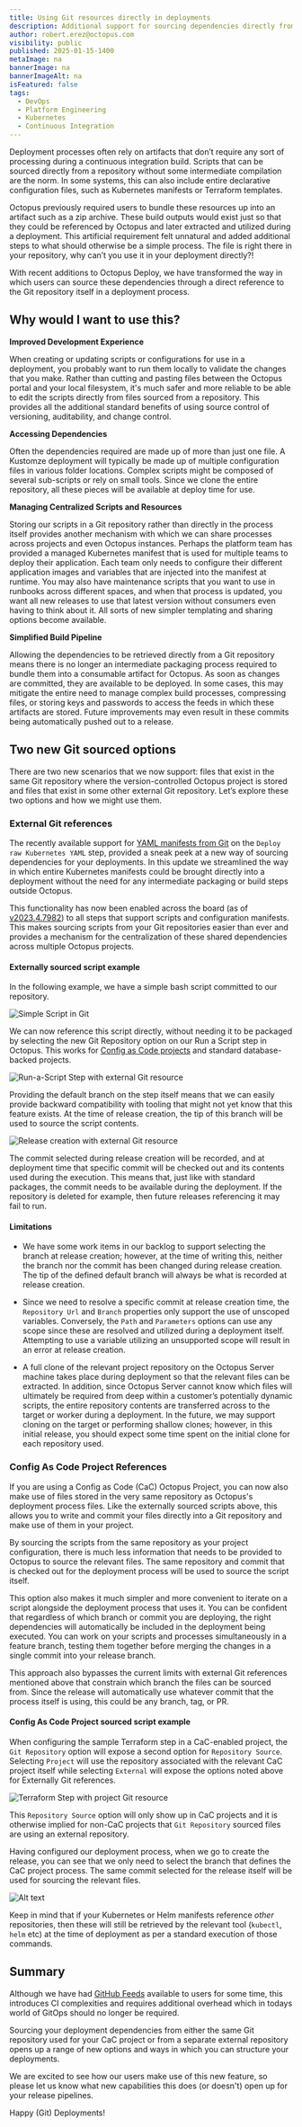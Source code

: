 ```yaml
---
title: Using Git resources directly in deployments
description: Additional support for sourcing dependencies directly from Git without intermediate packaging required
author: robert.erez@octopus.com
visibility: public
published: 2025-01-15-1400
metaImage: na
bannerImage: na
bannerImageAlt: na
isFeatured: false
tags: 
  - DevOps
  - Platform Engineering
  - Kubernetes
  - Continuous Integration
---
```


Deployment processes often rely on artifacts that don’t require any sort of processing during a continuous integration build. Scripts that can be sourced directly from a repository without some intermediate compilation are the norm. In some systems, this can also include entire declarative configuration files, such as Kubernetes manifests or Terraform templates. 

Octopus previously required users to bundle these resources up into an artifact such as a zip archive. These build outputs would exist just so that they could be referenced by Octopus and later extracted and utilized during a deployment. This artificial requirement felt unnatural and added additional steps to what should otherwise be a simple process. The file is right there in your repository, why can’t you use it in your deployment directly?!

With recent additions to Octopus Deploy, we have transformed the way in which users can source these dependencies through a direct reference to the Git repository itself in a deployment process.

## Why would I want to use this?

**Improved Development Experience**

When creating or updating scripts or configurations for use in a deployment, you probably want to run them locally to validate the changes that you make. Rather than cutting and pasting files between the Octopus portal and your local filesystem, it's much safer and more reliable to be able to edit the scripts directly from files sourced from a repository. This provides all the additional standard benefits of using source control of versioning, auditability, and change control.

**Accessing Dependencies**

Often the dependencies required are made up of more than just one file. A Kustomze deployment will typically be made up of multiple configuration files in various folder locations. Complex scripts might be composed of several sub-scripts or rely on small tools. Since we clone the entire repository, all these pieces will be available at deploy time for use.

**Managing Centralized Scripts and Resources**

Storing our scripts in a Git repository rather than directly in the process itself provides another mechanism with which we can share processes across projects and even Octopus instances. Perhaps the platform team has provided a managed Kubernetes manifest that is used for multiple teams to deploy their application. Each team only needs to configure their different application images and variables that are injected into the manifest at runtime. You may also have maintenance scripts that you want to use in runbooks across different spaces, and when that process is updated, you want all new releases to use that latest version without consumers even having to think about it. All sorts of new simpler templating and sharing options become available.

**Simplified Build Pipeline**

Allowing the dependencies to be retrieved directly from a Git repository means there is no longer an intermediate packaging process required to bundle them into a consumable artifact for Octopus. As soon as changes are committed, they are available to be deployed. In some cases, this may mitigate the entire need to manage complex build processes, compressing files, or storing keys and passwords to access the feeds in which these artifacts are stored. Future improvements may even result in these commits being automatically pushed out to a release.

## Two new Git sourced options
There are two new scenarios that we now support: files that exist in the same Git repository where the version-controlled Octopus project is stored and files that exist in some other external Git repository. Let’s explore these two options and how we might use them.

### External Git references
The recently available support for [YAML manifests from Git](https://octopus.com/blog/manifests-from-git) on the `Deploy raw Kubernetes YAML` step, provided a sneak peek at a new way of sourcing dependencies for your deployments. In this update we streamlined the way in which entire Kubernetes manifests could be brought directly into a deployment without the need for any intermediate packaging or build steps outside Octopus.

This functionality has now been enabled across the board (as of [v2023.4.7982](https://github.com/OctopusDeploy/Issues/issues/8442)) to all steps that support scripts and configuration manifests. This makes sourcing scripts from your Git repositories easier than ever and provides a mechanism for the centralization of these shared dependencies across multiple Octopus projects. 

#### Externally sourced script example

In the following example, we have a simple bash script committed to our repository.

![Simple Script in Git](external-git-bash.png)

We can now reference this script directly, without needing it to be packaged by selecting the new Git Repository option on our Run a Script step in Octopus. This works for [Config as Code projects](https://octopus.com/docs/projects/version-control) and standard database-backed projects.

![Run-a-Script Step with external Git resource](external-git-run-a-script.png)

Providing the default branch on the step itself means that we can easily provide backward compatibility with tooling that might not yet know that this feature exists. At the time of release creation, the tip of this branch will be used to source the script contents.

![Release creation with external Git resource](external-git-release-creation.png)

The commit selected during release creation will be recorded, and at deployment time that specific commit will be checked out and its contents used during the execution. This means that, just like with standard packages, the commit needs to be available during the deployment. If the repository is deleted for example, then future releases referencing it may fail to run.

#### Limitations
* We have some work items in our backlog to support selecting the branch at release creation; however, at the time of writing this, neither the branch nor the commit has been changed during release creation. The tip of the defined default branch will always be what is recorded at release creation.

* Since we need to resolve a specific commit at release creation time, the `Repository Url` and `Branch` properties only support the use of unscoped variables. Conversely, the `Path` and `Parameters` options can use any scope since these are resolved and utilized during a deployment itself. Attempting to use a variable utilizing an unsupported scope will result in an error at release creation.

* A full clone of the relevant project repository on the Octopus Server machine takes place during deployment so that the relevant files can be extracted. In addition, since Octopus Server cannot know which files will ultimately be required from deep within a customer’s potentially dynamic scripts, the entire repository contents are transferred across to the target or worker during a deployment. In the future, we may support cloning on the target or performing shallow clones; however, in this initial release, you should expect some time spent on the initial clone for each repository used.

### Config As Code Project References

If you are using a Config as Code (CaC) Octopus Project, you can now also make use of files stored in the very same repository as Octopus's deployment process files. Like the externally sourced scripts above, this allows you to write and commit your files directly into a Git repository and make use of them in your project.

By sourcing the scripts from the same repository as your project configuration, there is much less information that needs to be provided to Octopus to source the relevant files. The same repository and commit that is checked out for the deployment process will be used to source the script itself. 

This option also makes it much simpler and more convenient to iterate on a script alongside the deployment process that uses it. You can be confident that regardless of which branch or commit you are deploying, the right dependencies will automatically be included in the deployment being executed. You can work on your scripts and processes simultaneously in a feature branch, testing them together before merging the changes in a single commit into your release branch.

This approach also bypasses the current limits with external Git references mentioned above that constrain which branch the files can be sourced from. Since the release will automatically use whatever commit that the process itself is using, this could be any branch, tag, or PR.

#### Config As Code Project sourced script example

When configuring the sample Terraform step in a CaC-enabled project, the `Git Repository` option will expose a second option for `Repository Source`.  Selecting `Project` will use the repository associated with the relevant CaC project itself while selecting `External` will expose the options noted above for Externally Git references.

![Terraform Step with project Git resource](cac-git-terraform.png)

This `Repository Source` option will only show up in CaC projects and it is otherwise implied for non-CaC projects that `Git Repository` sourced files are using an external repository.

Having configured our deployment process, when we go to create the release, you can see that we only need to select the branch that defines the CaC project process. The same commit selected for the release itself will be used for sourcing the relevant files.

![Alt text](image.png)

Keep in mind that if your Kubernetes or Helm manifests reference _other_ repositories, then these will still be retrieved by the relevant tool (`kubectl`, `helm` etc) at the time of deployment as per a standard execution of those commands.

## Summary
Although we have had [GitHub Feeds](https://octopus.com/docs/packaging-applications/package-repositories/github-feeds) available to users for some time, this introduces CI complexities and requires additional overhead which in todays world of GitOps should no longer be required.

Sourcing your deployment dependencies from either the same Git repository used for your CaC project or from a separate external repository opens up a range of new options and ways in which you can structure your deployments.

We are excited to see how our users make use of this new feature, so please let us know what new capabilities this does (or doesn't) open up for your release pipelines.

Happy (Git) Deployments!
